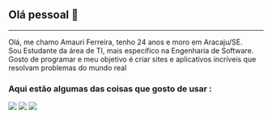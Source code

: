## Olá pessoal 👋
<hr>
Olá, me chamo Amauri Ferreira, tenho 24 anos e moro em Aracaju/SE. <br>
Sou Estudante da área de TI, mais específico na Engenharia de Software. Gosto de programar e meu objetivo é criar sites e aplicativos incríveis que resolvam problemas do mundo real 

### Aqui estão algumas das coisas que gosto de usar :
<image src="https://img.shields.io/badge/HTML5-E34F26?style=for-the-badge&logo=html5&logoColor=white"> <image src="https://img.shields.io/badge/CSS3-1572B6?style=for-the-badge&logo=css3&logoColor=white"> <image src="https://img.shields.io/badge/JavaScript-F7DF1E?style=for-the-badge&logo=javascript&logoColor=black">
